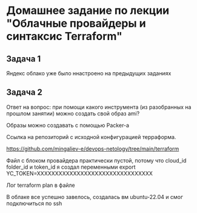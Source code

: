 # Домашнее задание по лекции "Облачные провайдеры и синтаксис Terraform"

## Задача 1

Яндекс облако уже было ннастроено на предыдущих заданиях

## Задача 2

Ответ на вопрос: при помощи какого инструмента (из разобранных на прошлом занятии) можно создать свой образ ami?

Образы можно создавать с помощью Packer-a

Ссылка на репозиторий с исходной конфигурацией терраформа.

https://github.com/mingaliev-e/devops-netology/tree/main/terraform

Файл с блоком провайдера практически пустой, потому что cloud_id folder_id и token_id я создал переменными export YC_TOKEN=XXXXXXXXXXXXXXXXXXXXXXXXXXXXXXXX 

Лог terraform plan в файле 

В облаке все успешно завелось, создалась вм ubuntu-22.04 и смог подключиться по ssh 
